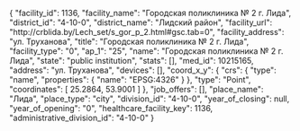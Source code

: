 {
    "facility_id": 1136,
    "facility_name": "Городская поликлиника № 2 г. Лида",
    "district_id": "4-10-0",
    "district_name": "Лидский район",
    "facility_url": "http:\/\/crblida.by\/Lech_set\/s_gor_p_2.html#gsc.tab=0",
    "facility_address": "ул. Труханова",
    "title": "Городская поликлиника № 2 г. Лида",
    "facility_type": "0",
    "ap_1": "25",
    "name": "Городская поликлиника № 2 г. Лида",
    "state": "public institution",
    "stats": [],
    "med_id": 10215165,
    "address": "ул. Труханова",
    "devices": [],
    "coord_x_y": {
        "crs": {
            "type": "name",
            "properties": {
                "name": "EPSG:4326"
            }
        },
        "type": "Point",
        "coordinates": [
            25.2864,
            53.9001
        ]
    },
    "job_offers": [],
    "place_name": "Лида",
    "place_type": "city",
    "division_id": "4-10-0",
    "year_of_closing": null,
    "year_of_opening": "0",
    "healthcare_facility_key": 1136,
    "administrative_division_id": "4-10-0"
}